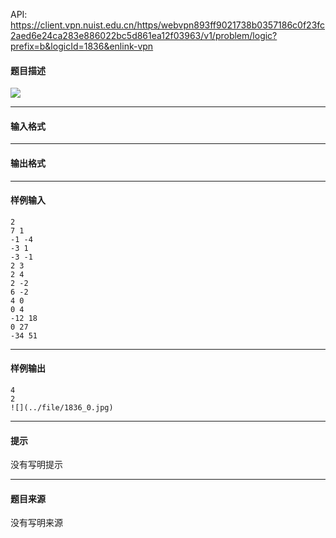 API: https://client.vpn.nuist.edu.cn/https/webvpn893ff9021738b0357186c0f23fc2aed6e24ca283e886022bc5d861ea12f03963/v1/problem/logic?prefix=b&logicId=1836&enlink-vpn

#### 题目描述

![](../file/1836_0.jpg)

---

#### 输入格式

---

#### 输出格式

---

#### 样例输入
```
2
7 1
-1 -4
-3 1
-3 -1
2 3
2 4
2 -2
6 -2
4 0
0 4
-12 18
0 27
-34 51

```

---

#### 样例输出
```
4
2
![](../file/1836_0.jpg) 
```

---

#### 提示

没有写明提示

---

#### 题目来源

没有写明来源